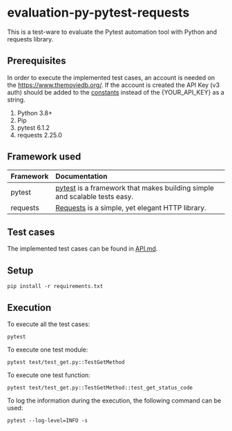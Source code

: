 # evaluation-py-pytest-requests

This is a test-ware to evaluate the Pytest automation tool with Python and requests library.

## Prerequisites

In order to execute the implemented test cases, an account is needed on the https://www.themoviedb.org/.
If the account is created the API Key (v3 auth) should be added to the [constants](constants.py) instead of the {YOUR_API_KEY} as a string.

1. Python 3.8+
1. Pip
1. pytest 6.1.2
1. requests 2.25.0

## Framework used

| Framework | Documentation                                                                                                             |
|:----------|:--------------------------------------------------------------------------------------------------------------------------|
| pytest    | [pytest](https://docs.pytest.org/en/stable/index.html) is a framework that makes building simple and scalable tests easy. |
| requests  | [Requests](https://pypi.org/project/requests/) is a simple, yet elegant HTTP library.                                     |

## Test cases

The implemented test cases can be found in [API.md](test_cases/API.md).

## Setup

```shell
pip install -r requirements.txt
```

## Execution
To execute all the test cases:
```shell
pytest
```

To execute one test module:
```shell
pytest test/test_get.py::TestGetMethod
```

To execute one test function:
```shell
pytest test/test_get.py::TestGetMethod::test_get_status_code
```

To log the information during the execution, the following command can be used:
```shell
pytest --log-level=INFO -s
```